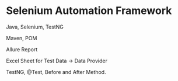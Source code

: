 # Selenium Automation Framework
Java, Selenium, TestNG

Maven, POM

Allure Report

Excel Sheet for Test Data → Data Provider

TestNG, @Test, Before and After Method.
